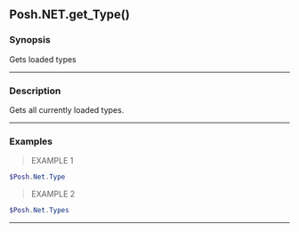 Posh.NET.get_Type()
-------------------

### Synopsis
Gets loaded types

---

### Description

Gets all currently loaded types.

---

### Examples
> EXAMPLE 1

```PowerShell
$Posh.Net.Type
```
> EXAMPLE 2

```PowerShell
$Posh.Net.Types
```

---
